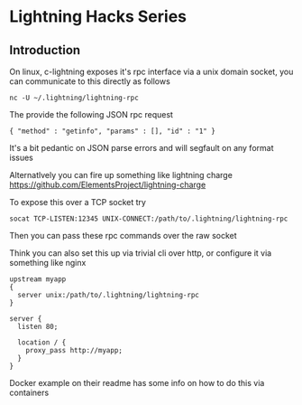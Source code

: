 # Lightning Hacks Series

## Introduction

On linux, c-lightning exposes it's rpc interface via a unix domain socket, you can communicate to this directly as follows 

`nc -U ~/.lightning/lightning-rpc`

The provide the following JSON rpc request

`{ "method" : "getinfo", "params" : [], "id" : "1" }`

It's a bit pedantic on JSON parse errors and will segfault on any format issues

Alternatlvely you can fire up something like lightning charge https://github.com/ElementsProject/lightning-charge

To expose this over a TCP socket try 

`socat TCP-LISTEN:12345 UNIX-CONNECT:/path/to/.lightning/lightning-rpc`

Then you can pass these rpc commands over the raw socket

Think you can also set this up via  trivial cli over http, or configure it via something like nginx 

```console
upstream myapp 
{
  server unix:/path/to/.lightning/lightning-rpc
}

server {
  listen 80;

  location / {
    proxy_pass http://myapp;
  }
}
```

Docker example on their readme has some info on how to do this via containers
